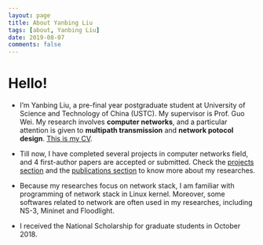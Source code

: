 ```yaml
---
layout: page
title: About Yanbing Liu
tags: [about, Yanbing Liu]
date: 2019-08-07
comments: false
---
```


# Hello!
* I’m Yanbing Liu, a pre-final year postgraduate student at University of Science and Technology of China (USTC). My supervisor is Prof. Guo Wei. My research involves <b>computer networks</b>, and a particular attention is given to <b>multipath transmission</b> and <b>network potocol design</b>. <a href="/assets/pdf/Resume_YanbingLiu_One_Page_Public.pdf">This is my CV</a>.

* Till now, I have completed several projects in computer networks field, and 4 first-author papers are accepted or submitted. Check the <a href="/projects">projects section</a> and the <a href="/publications">publications section</a> to know more about my researches.

* Because my researches focus on network stack, I am familiar with programming of network stack in Linux kernel. Moreover, some softwares related to network are often used in my researches, including NS-3, Mininet and Floodlight.

* I received the National Scholarship for graduate students in October 2018.
